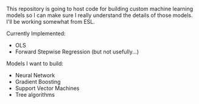 This repository is going to host code for building custom machine learning models so I can make sure I really understand the details of those models. I'll be working somewhat from ESL. 

Currently Implemented:
* OLS
* Forward Stepwise Regression (but not usefully...)

Models I want to build:

* Neural Network
* Gradient Boosting
* Support Vector Machines
* Tree algorithms
